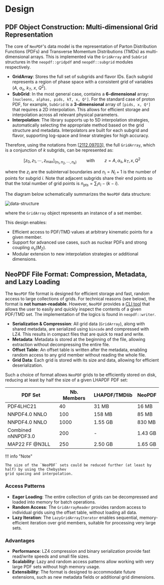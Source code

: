 # Design

## PDF Object Construction: Multi-dimensional Grid Representation

The core of `NeoPDF`'s data model is the representation of Parton Distribution Functions (PDFs)
and Transverse Momentum Distributions (TMDs) as multi-dimensional arrays. This is implemented
via the `GridArray` and `SubGrid` structures in the `neopdf::gridpdf` and `neopdf::subgrid` modules
respectively.

- **GridArray**: Stores the full set of subgrids and flavor IDs. Each subgrid represents a region
  of phase space with a consistent grid of variables ($A$, $\alpha_s$, $k_T$, $x$, $Q^2$).
- **SubGrid**: In the most general case, contains a **6-dimensional** array: `[nucleons, alphas, pids, kT, x, Q²]`.
  For the standard case of proton PDF, for example, `SubGrid` is a **3-dimensional** array of `[pids, x, Q²]`
  that requires a 2D interpolation. This allows for efficient storage and interpolation across all
  relevant physical parameters.
- **Interpolation**: The library supports up to 5D interpolation strategies, automatically
  selecting the appropriate method based on the grid structure and metadata. Interpolators are
  built for each subgrid and flavor, supporting log-space and linear strategies for high accuracy.

Therefore, using the notations from [[2112.09703](https://arxiv.org/pdf/2112.09703)], the full
`GridArray`, which is a conjunction of $k$ subgrids, can be represented as:

$$ \left[ z_0, z_1, \cdots, z_{\mathrm{max}} \right]_{\left( n_1, n_2, \cdots, n_k \right)} \qquad \text{with} \qquad z=A, \alpha_s, k_T, x, Q^2 $$

where the $z_i$ are the subinterval boundaries and $n_i = N_i + 1$ is the number of points for
subgrid $i$. Note that adjacent subgrids share their end points so that the total number of grid
points is $n_{\mathrm{pts}} = \sum_i n_i - (k - i)$.

The diagram below schematically summarizes the `NeoPDF` data structure:

![data-structure](https://github.com/user-attachments/assets/dff9a9cd-ce24-485e-a08c-106f2845b437)

where the `GridArray` object represents an instance of a set member.

This design enables:

- Efficient access to PDF/TMD values at arbitrary kinematic points for a given member.
- Support for advanced use cases, such as nuclear PDFs and strong coupling $\alpha_s(M_Z)$.
- Modular extension to new interpolation strategies or additional dimensions.

## NeoPDF File Format: Compression, Metadata, and Lazy Loading

The `NeoPDF` file format is designed for efficient storage and fast, random access to large
collections of grids. For technical reasons (see below), the format is **not human-readable**.
However, `NeoPDF` provides a [CLI tool](/docs/cli-tutorials.md) that allows the user to easily and
quickly inspect the contents of a given PDF/TMD set. The implementation of the logics is found in
`neopdf::writer`.

- **Serialization & Compression**: All grid data (`GridArray`), along with shared metadata, are
  serialized using `bincode` and compressed with LZ4. This results in compact files that are quick
  to read and write.
- **Metadata**: Metadata is stored at the beginning of the file, allowing extraction without
  decompressing the entire file.
- **Offset Table**: An offset table is written after the metadata, enabling random access to any
  grid member without reading the whole file.
- **Grid Data**: Each grid is stored with its size and data, allowing for efficient deserialization.

Such a choice of format allows `NeoPDF` grids to be efficiently stored on disk, reducing at least
by half the size of a given LHAPDF PDF set:

| PDF Set            | Nb. Members | LHAPDF/TMDlib | NeoPDF |
|--------------------|-------------|---------------|--------|
| PDF4LHC21          | 40          | 31 MB         | 16 MB  |
| NNPDF4.0 NNLO      | 100         | 158 MB        | 85 MB  |
| NNPDF4.0 NNLO      | 1000        | 1.55 GB       | 830 MB |
| Combined nNNPDF3.0 | 200         | -             | 1.43 GB|
| MAP22 FF @N3LL     | 250         | 2.50 GB       | 1.65 GB|

!!! info "Note"

    The size of the `NeoPDF` sets could be reduced further (at least by half) by using the Chebyshev
    grid spacing and interpolation.

### Access Patterns
- **Eager Loading**: The entire collection of grids can be decompressed and loaded into memory for
  batch operations.
- **Random Access**: The `GridArrayReader` provides random access to individual grids using the offset
  table, without loading all data.
- **Lazy Iteration**: The `LazyGridArrayIterator` enables sequential, memory-efficient iteration over
  grid members, suitable for processing very large sets.

### Advantages
- **Performance**: LZ4 compression and binary serialization provide fast read/write speeds and small
  file sizes.
- **Scalability**: Lazy and random access patterns allow working with very large PDF sets without
  high memory usage.
- **Extensibility**: The format is designed to accommodate future extensions, such as new metadata
  fields or additional grid dimensions.
